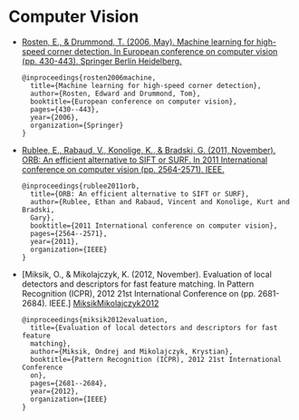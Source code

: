 # Computer Vision

- [Rosten, E., & Drummond, T. (2006, May). Machine learning for high-speed
  corner detection. In European conference on computer vision (pp. 430-443).
  Springer Berlin Heidelberg.][RostenDrummond2006]

  ```
  @inproceedings{rosten2006machine,
    title={Machine learning for high-speed corner detection},
    author={Rosten, Edward and Drummond, Tom},
    booktitle={European conference on computer vision},
    pages={430--443},
    year={2006},
    organization={Springer}
  }
  ```

- [Rublee, E., Rabaud, V., Konolige, K., & Bradski, G. (2011, November). ORB:
  An efficient alternative to SIFT or SURF. In 2011 International conference on
  computer vision (pp. 2564-2571). IEEE.][RubleeEtAl]

  ```
  @inproceedings{rublee2011orb,
    title={ORB: An efficient alternative to SIFT or SURF},
    author={Rublee, Ethan and Rabaud, Vincent and Konolige, Kurt and Bradski,
    Gary},
    booktitle={2011 International conference on computer vision},
    pages={2564--2571},
    year={2011},
    organization={IEEE}
  }
  ```

- [Miksik, O., & Mikolajczyk, K. (2012, November). Evaluation of local
  detectors and descriptors for fast feature matching. In Pattern Recognition
  (ICPR), 2012 21st International Conference on (pp. 2681-2684). IEEE.]
  [MiksikMikolajczyk2012]

  ```
  @inproceedings{miksik2012evaluation,
    title={Evaluation of local detectors and descriptors for fast feature
    matching},
    author={Miksik, Ondrej and Mikolajczyk, Krystian},
    booktitle={Pattern Recognition (ICPR), 2012 21st International Conference
    on},
    pages={2681--2684},
    year={2012},
    organization={IEEE}
  }
  ```


[RostenDrummond2006]: https://www.edwardrosten.com/work/rosten_2006_machine.pdf
[RubleeEtAl]: http://www.vision.cs.chubu.ac.jp/CV-R/pdf/Rublee_iccv2011.pdf
[MiksikMikolajczyk2012]: http://epubs.surrey.ac.uk/806146/1/miksik2012icpr.pdf
